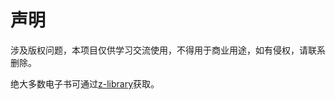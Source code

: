 # 声明

涉及版权问题，本项目仅供学习交流使用，不得用于商业用途，如有侵权，请联系删除。

绝大多数电子书可通过[z-library](https://z-library.se/?afterGeoRedirection=1)获取。